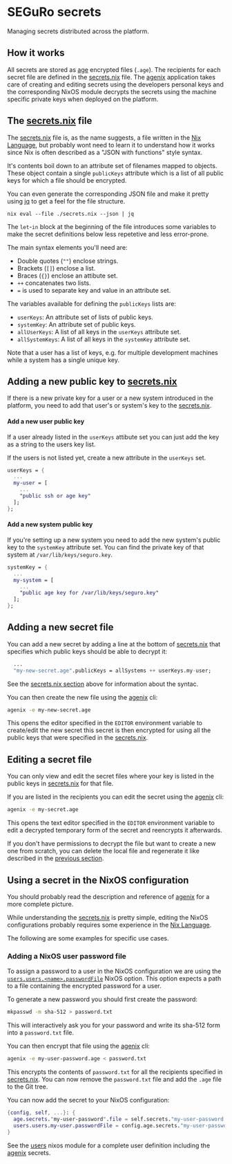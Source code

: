 # SEGuRo secrets

Managing secrets distributed across the platform.

## How it works

All secrets are stored as [age] encrypted files (`.age`).
The recipients for each secret file are defined in the [secrets.nix] file.
The [agenix] application takes care of creating and editing secrets using the
developers personal keys and the corresponding NixOS module decrypts the
secrets using the machine specific private keys when deployed on the platform.

## The [secrets.nix] file

The [secrets.nix] file is, as the name suggests, a file written in the
[Nix Language], but probably wont need to learn it to understand how it works
since Nix is often described as a "JSON with functions" style syntax.

It's contents boil down to an attribute set of filenames mapped to objects.
These object contain a single `publicKeys` attribute which is a list of all
public keys for which a file should be encrypted.

You can even generate the corresponding JSON file and make it pretty using [jq]
to get a feel for the file structure.

```
nix eval --file ./secrets.nix --json | jq
```

The `let`-`in` block at the beginning of the file introduces some variables to
make the secret definitions below less repetetive and less error-prone.

The main syntax elements you'll need are:

- Double quotes (`""`) enclose strings.
- Brackets (`[]`) enclose a list.
- Braces (`{}`) enclose an attibute set.
- `++` concatenates two lists.
- `=` is used to separate key and value in an attribute set.

The variables available for defining the `publicKeys` lists are:

- `userKeys`: An attribute set of lists of public keys.
- `systemKey`: An attribute set of public keys.
- `allUserKeys`: A list of all keys in the `userKeys` attribute set.
- `allSystemKeys`: A list of all keys in the `systemKey` attribute set.

Note that a user has a list of keys, e.g. for multiple development machines
while a system has a single unique key.

## Adding a new public key to [secrets.nix]

If there is a new private key for a user or a new system introduced in the
platform, you need to add that user's or system's key to the [secrets.nix].

#### Add a new user public key

If a user already listed in the `userKeys` attibute set you can just add the
key as a string to the users key list.

If the users is not listed yet, create a new attribute in the `userKeys`
set.

```nix
userKeys = {
  ...
  my-user = [
    ...
    "public ssh or age key"
  ];
};
```

#### Add a new system public key

If you're setting up a new system you need to add the new system's public key
to the `systemKey` attribute set. You can find the private key of that system
at `/var/lib/keys/seguro.key`.

```nix
systemKey = {
  ...
  my-system = [
    ...
    "public age key for /var/lib/keys/seguro.key"
  ];
};
```

## Adding a new secret file

You can add a new secret by adding a line at the bottom of [secrets.nix] that
specifies which public keys should be able to decrypt it:

```nix
  ...
  "my-new-secret.age".publicKeys = allSystems ++ userKeys.my-user;
```

See the [secrets.nix section](#the-secretsnix-file) above for information about
the syntac.

You can then create the new file using the [agenix] cli:

```sh
agenix -e my-new-secret.age
```

This opens the editor specified in the `EDITOR` environment variable to
create/edit the new secret this secret is then encrypted for using all the
public keys that were specified in the [secrets.nix].

## Editing a secret file

You can only view and edit the secret files where your key is listed in the
public keys in [secrets.nix] for that file.

If you are listed in the recipients you can edit the secret using the [agenix]
cli:

```sh
agenix -e my-secret.age
```

This opens the text editor specified in the `EDITOR` environment variable to
edit a decrypted temporary form of the secret and reencrypts it afterwards.

If you don't have permissions to decrypt the file but want to create a new
one from scratch, you can delete the local file and regenerate it like
described in the [previous section](#adding-a-new-secret-file).

## Using a secret in the NixOS configuration

You should probably read the description and reference of [agenix] for a more
complete picture.

While understanding the [secrets.nix] is pretty simple,
editing the NixOS configurations probably requires some experience in the
[Nix Language].

The following are some examples for specific use cases.

### Adding a NixOS user password file

To assign a password to a user in the NixOS configuration we are using the
[`users.users.<name>.passwordFile`] NixOS option. This option expects a path
to a file containing the encrypted password for a user.

To generate a new password you should first create the password:

```sh
mkpasswd -m sha-512 > password.txt
```

This will interactively ask you for your password and write its sha-512 form
into a `password.txt` file.

You can then encrypt that file using the [agenix] cli:

```sh
agenix -e my-user-password.age < password.txt
```

This encrypts the contents of `password.txt` for all the recipients specified
in [secrets.nix]. You can now remove the `password.txt` file and add the `.age`
file to the Git tree.

You can now add the secret to your NixOS configuration:

```nix
{config, self, ...}: {
  age.secrets."my-user-password".file = self.secrets."my-user-password.age";
  users.users.my-user.passwordFile = config.age.secrets."my-user-password".path;
}
```

See the [users] nixos module for a complete user definition including the
[agenix] secrets.

[jq]: https://github.com/jqlang/jq
[Nix Language]: https://nixos.org/manual/nix/stable/language/index.html
[age]: https://age-encryption.org/
[agenix]: https://github.com/ryantm/agenix
[users]: ../nixosModules/users/default.nix
[secrets.nix]: ./secrets.nix
[`users.users.<name>.passwordFile`]: https://search.nixos.org/options?channel=23.05&query=users.users.<name>.passwordFile
